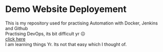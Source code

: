 # Demo Website Deployement

This is my repository used for practising Automation with Docker, Jenkins and Github
<br>
Practising DevOps, its bit difficult yr ☹️
<br>
<a href="https://emagazine26.blogspot.com/">click here</a><br>
I am learning things Yr. Its not that easy which I thought of. 
